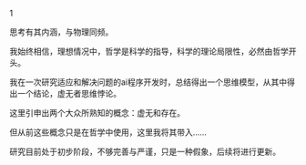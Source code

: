 1

思考有其内涵，与物理同频。

我始终相信，理想情况中，哲学是科学的指导，科学的理论局限性，必然由哲学开头。

我在一次研究适应和解决问题的ai程序开发时，总结得出一个思维模型，从其中得出一个结论，虚无者思维悖论。

这里引申出两个大众所熟知的概念：虚无和存在。

但从前这些概念只是在哲学中使用，这里我将其带入……

研究目前处于初步阶段，不够完善与严谨，只是一种假象，后续将进行更新。